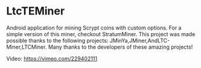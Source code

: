 # LtcTEMiner
Android application for mining Scrypt coins with custom options.
For a simple version of this miner, checkout StratumMiner.
This project was made possible thanks to the following projects: JMinYa,JMiner,AndLTC-Miner,LTCMiner.
Many thanks to the developers of these amazing projects!

Video: https://vimeo.com/229402111
